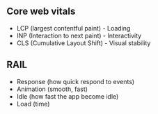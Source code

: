 ## Core web vitals

- LCP (largest contentful paint) - Loading
- INP (Interaction to next paint) - Interactivity
- CLS (Cumulative Layout Shift) - Visual stability

## RAIL

- Response (how quick respond to events)
- Animation (smooth, fast)
- Idle (how fast the app become idle)
- Load (time)
